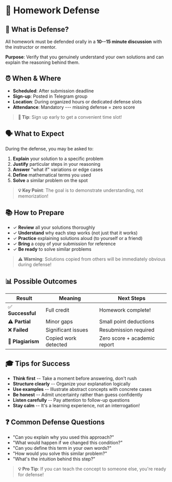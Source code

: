 # 💬 Homework Defense

## 🎯 What is Defense?

All homework must be defended orally in a **10--15 minute discussion** with the instructor or mentor.

**Purpose**: Verify that you genuinely understand your own solutions and can explain the reasoning behind them.

## ⏰ When & Where

- **Scheduled**: After submission deadline
- **Sign-up**: Posted in Telegram group
- **Location**: During organized hours or dedicated defense slots
- **Attendance**: Mandatory --- missing defense = zero score

> **📅 Tip**: Sign up early to get a convenient time slot!

## 🗣️ What to Expect

During the defense, you may be asked to:

1. **Explain** your solution to a specific problem
2. **Justify** particular steps in your reasoning
3. **Answer** "what if" variations or edge cases
4. **Define** mathematical terms you used
5. **Solve** a similar problem on the spot

> **💡 Key Point**: The goal is to demonstrate understanding, not memorization!

## 📚 How to Prepare

- ✓ **Review** all your solutions thoroughly
- ✓ **Understand** why each step works (not just that it works)
- ✓ **Practice** explaining solutions aloud (to yourself or a friend)
- ✓ **Bring** a copy of your submission for reference
- ✓ **Be ready** to solve similar problems

> **⚠️ Warning**: Solutions copied from others will be immediately obvious during defense!

## 📊 Possible Outcomes

| Result | Meaning | Next Steps |
|--------|---------|------------|
| ✅ **Successful** | Full credit | Homework complete! |
| ⚠️ **Partial** | Minor gaps | Small point deductions |
| ❌ **Failed** | Significant issues | Resubmission required |
| 🚫 **Plagiarism** | Copied work detected | Zero score + academic report |

## 🎓 Tips for Success

- **Think first** -- Take a moment before answering, don't rush
- **Structure clearly** -- Organize your explanation logically
- **Use examples** -- Illustrate abstract concepts with concrete cases
- **Be honest** -- Admit uncertainty rather than guess confidently
- **Listen carefully** -- Pay attention to follow-up questions
- **Stay calm** -- It's a learning experience, not an interrogation!

## ❓ Common Defense Questions

- "Can you explain why you used this approach?"
- "What would happen if we changed this condition?"
- "Can you define this term in your own words?"
- "How would you solve this similar problem?"
- "What's the intuition behind this step?"

> **💡 Pro Tip**: If you can teach the concept to someone else, you're ready for defense!
